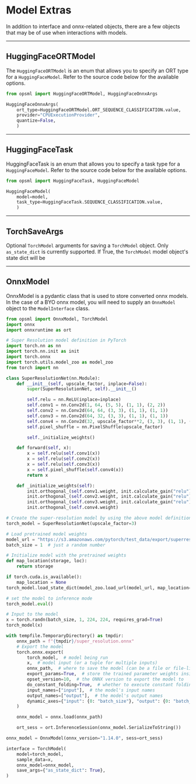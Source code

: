 # Model Extras

In addition to interface and onnx-related objects, there are a few objects that may be of use when interactions with models. 

---
## HuggingFaceORTModel

The `HuggingFaceORTModel` is an enum that allows you to specify an ORT type for a `HuggingFaceModel`. Refer to the source code below for the available options.

```python
from opsml import HuggingFaceORTModel, HuggingFaceOnnxArgs

HuggingFaceOnnxArgs(
    ort_type=HuggingFaceORTModel.ORT_SEQUENCE_CLASSIFICATION.value,
    provider="CPUExecutionProvider",
    quantize=False,
    )
```

---
## HuggingFaceTask

HuggingFaceTask is an enum that allows you to specify a task type for a `HuggingFaceModel`. Refer to the source code below for the available options.

```python
from opsml import HuggingFaceTask, HuggingFaceModel

HuggingFaceModel(
    model=model,
    task_type=HuggingFaceTask.SEQUENCE_CLASSIFICATION.value,
    )
```




---
## TorchSaveArgs

Optional `TorchModel` arguments for saving a `TorchModel` object. Only `as_state_dict` is currently supported. If True, the `TorchModel` model object's state dict will be


---
## OnnxModel

OnnxModel is a pydantic class that is used to store converted onnx models. In the case of a BYO onnx model, you will need to supply an `OnnxModel` object to the `ModelInterface` class.


```python hl_lines="79"
from opsml import OnnxModel, TorchModel
import onnx
import onnxruntime as ort

# Super Resolution model definition in PyTorch
import torch.nn as nn
import torch.nn.init as init
import torch.onnx
import torch.utils.model_zoo as model_zoo
from torch import nn

class SuperResolutionNet(nn.Module):
    def __init__(self, upscale_factor, inplace=False):
        super(SuperResolutionNet, self).__init__()

        self.relu = nn.ReLU(inplace=inplace)
        self.conv1 = nn.Conv2d(1, 64, (5, 5), (1, 1), (2, 2))
        self.conv2 = nn.Conv2d(64, 64, (3, 3), (1, 1), (1, 1))
        self.conv3 = nn.Conv2d(64, 32, (3, 3), (1, 1), (1, 1))
        self.conv4 = nn.Conv2d(32, upscale_factor**2, (3, 3), (1, 1), (1, 1))
        self.pixel_shuffle = nn.PixelShuffle(upscale_factor)

        self._initialize_weights()

    def forward(self, x):
        x = self.relu(self.conv1(x))
        x = self.relu(self.conv2(x))
        x = self.relu(self.conv3(x))
        x = self.pixel_shuffle(self.conv4(x))
        return x

    def _initialize_weights(self):
        init.orthogonal_(self.conv1.weight, init.calculate_gain("relu"))
        init.orthogonal_(self.conv2.weight, init.calculate_gain("relu"))
        init.orthogonal_(self.conv3.weight, init.calculate_gain("relu"))
        init.orthogonal_(self.conv4.weight)

# Create the super-resolution model by using the above model definition.
torch_model = SuperResolutionNet(upscale_factor=3)

# Load pretrained model weights
model_url = "https://s3.amazonaws.com/pytorch/test_data/export/superres_epoch100-44c6958e.pth"
batch_size = 1  # just a random number

# Initialize model with the pretrained weights
def map_location(storage, loc):
    return storage

if torch.cuda.is_available():
    map_location = None
torch_model.load_state_dict(model_zoo.load_url(model_url, map_location=map_location))

# set the model to inference mode
torch_model.eval()

# Input to the model
x = torch.randn(batch_size, 1, 224, 224, requires_grad=True)
torch_model(x)

with tempfile.TemporaryDirectory() as tmpdir:
    onnx_path = f"{tmpdir}/super_resolution.onnx"
    # Export the model
    torch.onnx.export(
        torch_model,  # model being run
        x,  # model input (or a tuple for multiple inputs)
        onnx_path,  # where to save the model (can be a file or file-like object)
        export_params=True,  # store the trained parameter weights inside the model file
        opset_version=10,  # the ONNX version to export the model to
        do_constant_folding=True,  # whether to execute constant folding for optimization
        input_names=["input"],  # the model's input names
        output_names=["output"],  # the model's output names
        dynamic_axes={"input": {0: "batch_size"}, "output": {0: "batch_size"}},  # variable length axes
    )

    onnx_model = onnx.load(onnx_path)

    ort_sess = ort.InferenceSession(onnx_model.SerializeToString())

onnx_model = OnnxModel(onnx_version="1.14.0", sess=ort_sess)

interface = TorchModel(
    model=torch_model,
    sample_data=x,
    onnx_model=onnx_model,
    save_args={"as_state_dict": True},
)
```
